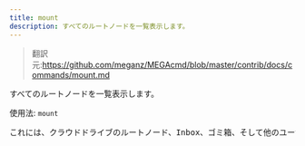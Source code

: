 ```yaml
---
title: mount
description: すべてのルートノードを一覧表示します。
---
```


>翻訳元:https://github.com/meganz/MEGAcmd/blob/master/contrib/docs/commands/mount.md

すべてのルートノードを一覧表示します。

使用法: `mount`
<pre>
これには、クラウドドライブのルートノード、Inbox、ゴミ箱、そして他のユーザーから共有された in-shares が含まれます。
</pre>
